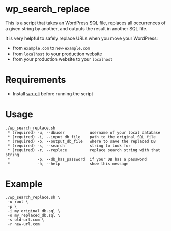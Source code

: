 # wp_search_replace
This is a script that takes an WordPress SQL file, replaces all occurrences of a given string by another, and outputs the result in another SQL file.

It is very helpful to safely replace URLs when you move your WordPress:
- from `example.com` to `new-example.com`
- from `localhost` to your production website
- from your production website to your `localhost`

# Requirements
- Install [wp-cli](https://wp-cli.org/#installing) before running the script

# Usage
```
./wp_search_replace.sh
 * (required) -u, --dbuser           username of your local database
 * (required) -i, --input_db_file    path to the original SQL file
 * (required) -o, --output_db_file   where to save the replaced DB
 * (required) -s, --search           string to look for
 * (required) -r, --replace          replace search string with that string
 *            -p, --db_has_password  if your DB has a password
 *            -h, --help             show this message
```

# Example
```
./wp_search_replace.sh \
 -u root \
 -p \
 -i my_original_db.sql \
 -o my_replaced_db.sql \
 -s old-url.com \
 -r new-url.com

```
